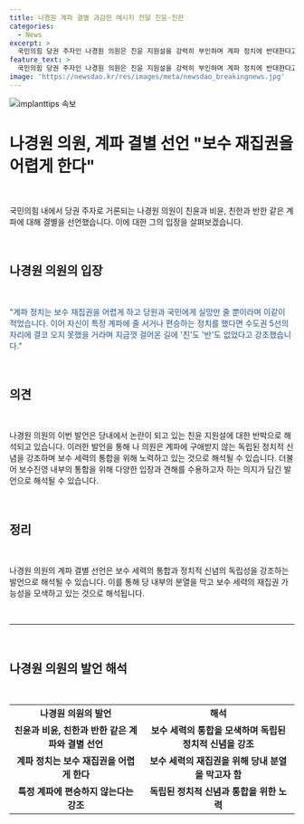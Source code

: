 ```yaml
---
title: 나경원 계파 결별 과감한 메시지 전달 친윤·친한
categories:
  - News
excerpt: >
  국민의힘 당권 주자인 나경원 의원은 친윤 지원설을 강력히 부인하며 계파 정치에 반대한다고 SNS에 밝히고 있습니다. 그는 계파 정치가 보수 재집권을 어렵게 하고 국민에게 실망을 안겨주는 것으로 지적하며, 자신이 특정 계파에 편승한 적이 없었다고 강조했습니다. 결별을 통해 당원들과 국민들에게 새로운 희망을 전하고자 하는 발언으로 주목받고 있습니다.
feature_text: >
  국민의힘 당권 주자인 나경원 의원은 친윤 지원설을 강력히 부인하며 계파 정치에 반대한다고 SNS에 밝히고 있습니다. 그는 계파 정치가 보수 재집권을 어렵게 하고 국민에게 실망을 안겨주는 것으로 지적하며, 자신이 특정 계파에 편승한 적이 없었다고 강조했습니다. 결별을 통해 당원들과 국민들에게 새로운 희망을 전하고자 하는 발언으로 주목받고 있습니다.
image: 'https://newsdao.kr/res/images/meta/newsdao_breakingnews.jpg'
---
```


<p><img src="https://newsdao.kr/res/images/meta/newsdao_breakingnews.jpg" alt="implanttips 속보" /></p>

<h1 data-ke-size="size26">나경원 의원, 계파 결별 선언 "보수 재집권을 어렵게 한다"</h1>

<p data-ke-size="size16">&nbsp;</p>

<p>국민의힘 내에서 당권 주자로 거론되는 나경원 의원이 친윤과 비윤, 친한과 반한 같은 계파에 대해 결별을 선언했습니다. 이에 대한 그의 입장을 살펴보겠습니다.</p>

<p data-ke-size="size16">&nbsp;</p>

<h2 data-ke-size="size26">나경원 의원의 입장</h2>

<p data-ke-size="size16">&nbsp;</p>

<p data-ke-size="size16"><span style="color: #1a5490;">"계파 정치는 보수 재집권을 어렵게 하고 당원과 국민에게 실망만 줄 뿐이라며 이같이 적었습니다. 이어 자신이 특정 계파에 줄 서거나 편승하는 정치를 했다면 수도권 5선의 자리에 결코 오지 못했을 거라며 지금껏 걸어온 길에 '친'도 '반'도 없었다고 강조했습니다."</span></p>

<p data-ke-size="size16">&nbsp;</p>

<h2 data-ke-size="size26">의견</h2>

<p data-ke-size="size16">&nbsp;</p>

<p data-ke-size="size16">나경원 의원의 이번 발언은 당내에서 논란이 되고 있는 친윤 지원설에 대한 반박으로 해석되고 있습니다. 이러한 발언을 통해 나 의원은 계파에 구애받지 않는 독립된 정치적 신념을 강조하며 보수 세력의 통합을 위해 노력하고 있는 것으로 해석될 수 있습니다. 더불어 보수진영 내부의 통합을 위해 다양한 입장과 견해를 수용하고자 하는 의지가 담긴 발언으로 해석될 수 있습니다.</p>

<p data-ke-size="size16">&nbsp;</p>

<h2 data-ke-size="size26">정리</h2>

<p data-ke-size="size16">&nbsp;</p>

<p data-ke-size="size16">나경원 의원의 계파 결별 선언은 보수 세력의 통합과 정치적 신념의 독립성을 강조하는 발언으로 해석될 수 있습니다. 이를 통해 당 내부의 분열을 막고 보수 세력의 재집권 가능성을 모색하고 있는 것으로 해석됩니다. </p>

<p data-ke-size="size16">&nbsp;</p>

<hr>

<p data-ke-size="size16">&nbsp;</p>

<h2 data-ke-size="size26">나경원 의원의 발언 해석</h2>

<p data-ke-size="size16">&nbsp;</p>

<table>
<tbody>
<tr>
<td style="text-align: center; height: 17px;"><b>나경원 의원의 발언</b></td>
<td style="text-align: center; height: 17px;"><b>해석</b></td>
</tr>
<tr>
<td style="text-align: center; height: 17px;"><b>친윤과 비윤, 친한과 반한 같은 계파와 결별 선언</b></td>
<td style="text-align: center; height: 17px;"><b>보수 세력의 통합을 모색하며 독립된 정치적 신념을 강조</b></td>
</tr>
<tr>
<td style="text-align: center; height: 17px;"><b>계파 정치는 보수 재집권을 어렵게 한다</b></td>
<td style="text-align: center; height: 17px;"><b>보수 세력의 재집권을 위해 당내 분열을 막고자 함</b></td>
</tr>
<tr>
<td style="text-align: center; height: 17px;"><b>특정 계파에 편승하지 않는다는 강조</b></td>
<td style="text-align: center; height: 17px;"><b>독립된 정치적 신념과 통합을 위한 노력</b></td>
</tr>
</tbody>
</table>

<p data-ke-size="size16">&nbsp;</p>

